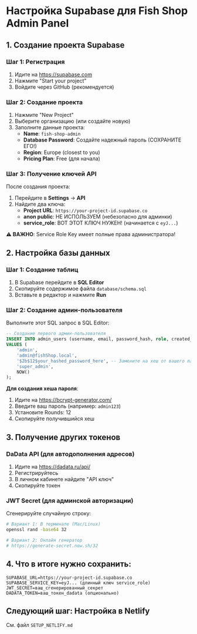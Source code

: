 # Настройка Supabase для Fish Shop Admin Panel

## 1. Создание проекта Supabase

### Шаг 1: Регистрация

1. Идите на https://supabase.com
2. Нажмите "Start your project"
3. Войдите через GitHub (рекомендуется)

### Шаг 2: Создание проекта

1. Нажмите "New Project"
2. Выберите организацию (или создайте новую)
3. Заполните данные проекта:
   - **Name**: `fish-shop-admin`
   - **Database Password**: Создайте надежный пароль (СОХРАНИТЕ ЕГО!)
   - **Region**: Europe (closest to you)
   - **Pricing Plan**: Free (для начала)

### Шаг 3: Получение ключей API

После создания проекта:

1. Перейдите в **Settings** → **API**
2. Найдите два ключа:
   - **Project URL**: `https://your-project-id.supabase.co`
   - **anon public**: НЕ ИСПОЛЬЗУЕМ (небезопасно для админки)
   - **service_role**: ВОТ ЭТОТ КЛЮЧ НУЖЕН! (начинается с `eyJ...`)

⚠️ **ВАЖНО**: Service Role Key имеет полные права администратора!

## 2. Настройка базы данных

### Шаг 1: Создание таблиц

1. В Supabase перейдите в **SQL Editor**
2. Скопируйте содержимое файла `database/schema.sql`
3. Вставьте в редактор и нажмите **Run**

### Шаг 2: Создание админ-пользователя

Выполните этот SQL запрос в SQL Editor:

```sql
-- Создание первого админ-пользователя
INSERT INTO admin_users (username, email, password_hash, role, created_at)
VALUES (
    'admin',
    'admin@fishShop.local',
    '$2b$12$your_hashed_password_here', -- Замените на хеш от вашего пароля
    'super_admin',
    NOW()
);
```

**Для создания хеша пароля**:

1. Идите на https://bcrypt-generator.com/
2. Введите ваш пароль (например: `admin123`)
3. Установите Rounds: 12
4. Скопируйте получившийся хеш

## 3. Получение других токенов

### DaData API (для автодополнения адресов)

1. Идите на https://dadata.ru/api/
2. Регистрируйтесь
3. В личном кабинете найдите "API ключ"
4. Скопируйте токен

### JWT Secret (для админской авторизации)

Сгенерируйте случайную строку:

```bash
# Вариант 1: В терминале (Mac/Linux)
openssl rand -base64 32

# Вариант 2: Онлайн генератор
# https://generate-secret.now.sh/32
```

## 4. Что в итоге нужно сохранить:

```
SUPABASE_URL=https://your-project-id.supabase.co
SUPABASE_SERVICE_KEY=eyJ... (длинный ключ service_role)
JWT_SECRET=ваш_сгенерированный_секрет
DADATA_TOKEN=ваш_токен_dadata (опционально)
```

## Следующий шаг: Настройка в Netlify

См. файл `SETUP_NETLIFY.md`
